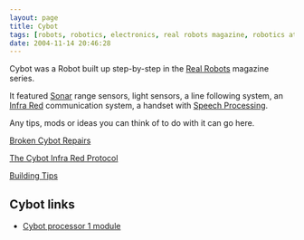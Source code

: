 ```yaml
---
layout: page
title: Cybot
tags: [robots, robotics, electronics, real robots magazine, robotics at home, cybot]
date: 2004-11-14 20:46:28
---
```

Cybot was a Robot built up step-by-step in the [Real Robots](/wiki/real_robots.html "Real Robots") magazine series.

It featured [Sonar](/wiki/sonar.html "The use of sound as a sense medium") range sensors, light sensors, a line following system, an [Infra Red](/wiki/infra_red.html "A type of EM radiation commonly used for digital communications") communication system, a handset with [Speech Processing](/wiki/speech_processing.html "Also known as speech recognition").

Any tips, mods or ideas you can think of to do with it can go here.

[Broken Cybot Repairs](/2008/05/04/broken-cybot-repairs)

[The Cybot Infra Red Protocol](/wiki/the_cybot_infra_red_protocol.html "The Cybot Infra Red Protocol")

[Building Tips](/wiki/building_tips.html "Hints and helpers for actually building robots, and other stuff.")

## Cybot links

- [Cybot processor 1 module](http://www.lpilsley.co.uk/cybot/processor1_board.htm)
